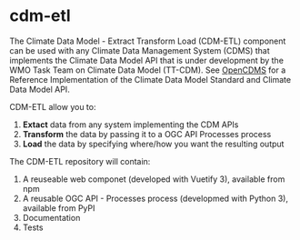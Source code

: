 # cdm-etl

The Climate Data Model - Extract Transform Load (CDM-ETL) component can be used with any Climate Data Management System (CDMS) that implements the Climate Data Model API that is under development by the WMO Task Team on Climate Data Model (TT-CDM). See [OpenCDMS](http://github.com/opencdms/opencdms) for a Reference Implementation of the Climate Data Model Standard and Climate Data Model API.

CDM-ETL allow you to:
1. **Extact** data from any system implementing the CDM APIs
2. **Transform** the data by passing it to a OGC API Processes process
3. **Load** the data by specifying where/how you want the resulting output

The CDM-ETL repository will contain:
1. A reuseable web componet (developed with Vuetify 3), available from npm
2. A reusable OGC API - Processes process (developmed with Python 3), available from PyPI
3. Documentation
4. Tests
